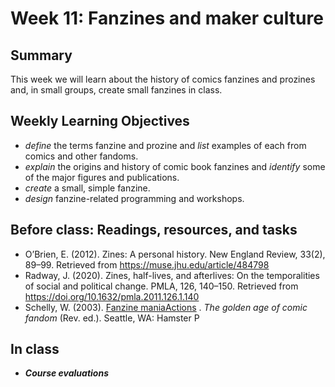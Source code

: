 # Week 11: Fanzines and maker culture

## Summary
This week we will learn about the history of comics fanzines and prozines and, in small groups, create small fanzines in class.

## Weekly Learning Objectives

- *define* the terms fanzine and prozine and *list* examples of each from comics and other fandoms.
- *explain* the origins and history of comic book fanzines and *identify* some of the major figures and publications.
- *create* a small, simple fanzine.
- *design* fanzine-related programming and workshops.
 
## Before class: Readings, resources, and tasks
- O’Brien, E. (2012). Zines: A personal history. New England Review, 33(2), 89–99. Retrieved from <https://muse.jhu.edu/article/484798>
- Radway, J. (2020). Zines, half-lives, and afterlives: On the temporalities of social and political change. PMLA, 126, 140–150. Retrieved from <https://doi.org/10.1632/pmla.2011.126.1.140>
- Schelly, W. (2003). [Fanzine maniaActions](https://iu.instructure.com/files/149239588/download?download_frd=1) . _The golden age of comic fandom_ (Rev. ed.). Seattle, WA: Hamster P

## In class

- **_Course evaluations_**